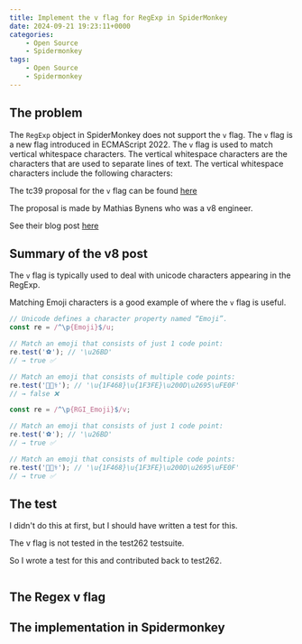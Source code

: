 ```yaml
---
title: Implement the v flag for RegExp in SpiderMonkey
date: 2024-09-21 19:23:11+0000
categories:
    - Open Source
    - Spidermonkey
tags:
    - Open Source
    - Spidermonkey
---
```


## The problem

The `RegExp` object in SpiderMonkey does not support the `v` flag. The `v` flag is a new flag introduced in ECMAScript 2022. The `v` flag is used to match vertical whitespace characters. The vertical whitespace characters are the characters that are used to separate lines of text. The vertical whitespace characters include the following characters:

The tc39 proposal for the `v` flag can be found [here](https://github.com/tc39/proposal-regexp-v-flag?tab=readme-ov-file)

The proposal is made by Mathias Bynens who was a v8 engineer.

See their blog post [here](https://v8.dev/features/regexp-v-flag)


## Summary of the v8 post

The `v` flag is typically used to deal with unicode characters appearing in the RegExp.

Matching Emoji characters is a good example of where the `v` flag is useful.

```js
// Unicode defines a character property named “Emoji”.
const re = /^\p{Emoji}$/u;

// Match an emoji that consists of just 1 code point:
re.test('⚽'); // '\u26BD'
// → true ✅

// Match an emoji that consists of multiple code points:
re.test('👨🏾‍⚕️'); // '\u{1F468}\u{1F3FE}\u200D\u2695\uFE0F'
// → false ❌
```

```js
const re = /^\p{RGI_Emoji}$/v;

// Match an emoji that consists of just 1 code point:
re.test('⚽'); // '\u26BD'
// → true ✅

// Match an emoji that consists of multiple code points:
re.test('👨🏾‍⚕️'); // '\u{1F468}\u{1F3FE}\u200D\u2695\uFE0F'
// → true ✅
```


## The test

I didn't do this at first, but I should have written a test for this.

The v flag is not tested in the test262 testsuite.

So I wrote a test for this and contributed back to test262.

```js

```


## The Regex v flag


## The implementation in Spidermonkey


